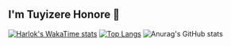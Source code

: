 ## I'm Tuyizere Honore 👋
[![Harlok's WakaTime stats](https://github-readme-stats.vercel.app/api/wakatime?username=ffflabs)](https://github.com/bitbeast-dev/github-readme-stats)
[![Top Langs](https://github-readme-stats.vercel.app/api/top-langs/?username=bitbeast-dev&layout=donut-vertical)](https://github.com/bitbeast-dev/github-readme-stats)
![Anurag's GitHub stats](https://github-readme-stats.vercel.app/api?username=kevinsawicki&hide=contribs,prs)
